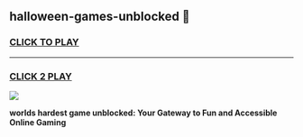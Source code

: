 
## halloween-games-unblocked 👋
<h3>
<a href="https://premium.freeplayer.one?title=halloween-games-unblocked&ref=14F">CLICK TO PLAY</a></h3>
<hr>

<h3>
<a href="https://premium.freeplayer.one?title=halloween-games-unblocked&ref=14F">CLICK 2 PLAY</a>
  
</h3>

<a href="https://premium.freeplayer.one?title=halloween-games-unblocked&ref=12F/"><img src="https://clearcache.store/games.png"></a>


**worlds hardest game unblocked: Your Gateway to Fun and Accessible Online Gaming**
